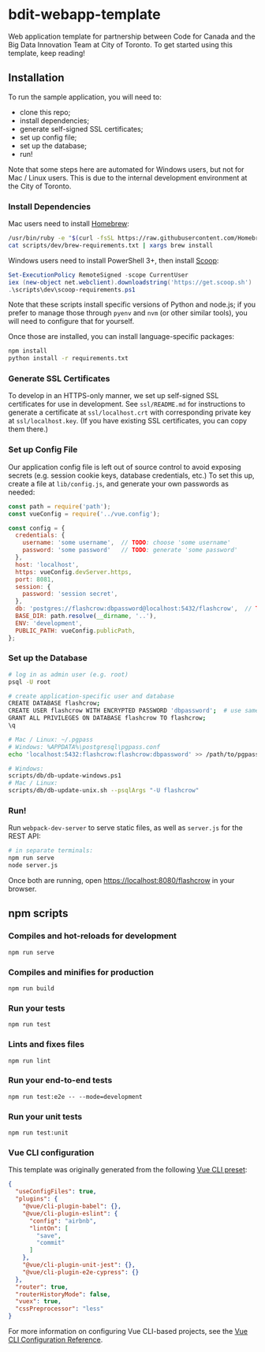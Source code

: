 # bdit-webapp-template

Web application template for partnership between Code for Canada and the Big Data Innovation Team at City of Toronto.  To get started using this template, keep reading!

## Installation

To run the sample application, you will need to:

- clone this repo;
- install dependencies;
- generate self-signed SSL certificates;
- set up config file;
- set up the database;
- run!

Note that some steps here are automated for Windows users, but not for Mac / Linux users.  This is due to the internal development environment at the City of Toronto.

### Install Dependencies

Mac users need to install [Homebrew](https://brew.sh):

```bash
/usr/bin/ruby -e "$(curl -fsSL https://raw.githubusercontent.com/Homebrew/install/master/install)"
cat scripts/dev/brew-requirements.txt | xargs brew install
```

Windows users need to install PowerShell 3+, then install [Scoop](https://scoop.sh/):

```powershell
Set-ExecutionPolicy RemoteSigned -scope CurrentUser
iex (new-object net.webclient).downloadstring('https://get.scoop.sh')
.\scripts\dev\scoop-requirements.ps1
```

Note that these scripts install specific versions of Python and node.js; if you prefer to manage those through `pyenv` and `nvm` (or other similar tools), you will need to configure that for yourself.

Once those are installed, you can install language-specific packages:

```bash
npm install
python install -r requirements.txt
```

### Generate SSL Certificates

To develop in an HTTPS-only manner, we set up self-signed SSL certificates for use in development.  See `ssl/README.md` for instructions to generate a certificate at `ssl/localhost.crt` with corresponding private key at `ssl/localhost.key`.  (If you have existing SSL certificates, you can copy them there.)

### Set up Config File

Our application config file is left out of source control to avoid exposing secrets (e.g. session cookie keys, database credentials, etc.)  To set this up, create a file at `lib/config.js`, and generate your own passwords as needed:

```js
const path = require('path');
const vueConfig = require('../vue.config');

const config = {
  credentials: {
    username: 'some username',  // TODO: choose 'some username'
    password: 'some password'   // TODO: generate 'some password'
  },
  host: 'localhost',
  https: vueConfig.devServer.https,
  port: 8081,
  session: {
    password: 'session secret',
  },
  db: 'postgres://flashcrow:dbpassword@localhost:5432/flashcrow',  // TODO: generate 'dbpassword'
  BASE_DIR: path.resolve(__dirname, '..'),
  ENV: 'development',
  PUBLIC_PATH: vueConfig.publicPath,
};
```

### Set up the Database

```bash
# log in as admin user (e.g. root)
psql -U root

# create application-specific user and database
CREATE DATABASE flashcrow;
CREATE USER flashcrow WITH ENCRYPTED PASSWORD 'dbpassword';  # use same password as config above
GRANT ALL PRIVILEGES ON DATABASE flashcrow TO flashcrow;
\q

# Mac / Linux: ~/.pgpass
# Windows: %APPDATA%\postgresql\pgpass.conf
echo 'localhost:5432:flashcrow:flashcrow:dbpassword' >> /path/to/pgpass

# Windows:
scripts/db/db-update-windows.ps1
# Mac / Linux:
scripts/db/db-update-unix.sh --psqlArgs "-U flashcrow"
```

### Run!

Run `webpack-dev-server` to serve static files, as well as `server.js` for the REST API:

```bash
# in separate terminals:
npm run serve
node server.js
```

Once both are running, open [https://localhost:8080/flashcrow](https://localhost:8080/flashcrow) in your browser.

## npm scripts

### Compiles and hot-reloads for development
```
npm run serve
```

### Compiles and minifies for production
```
npm run build
```

### Run your tests
```
npm run test
```

### Lints and fixes files
```
npm run lint
```

### Run your end-to-end tests
```
npm run test:e2e -- --mode=development
```

### Run your unit tests
```
npm run test:unit
```

### Vue CLI configuration

This template was originally generated from the following [Vue CLI preset](https://cli.vuejs.org/guide/creating-a-project.html#vue-create):

```json
{
  "useConfigFiles": true,
  "plugins": {
    "@vue/cli-plugin-babel": {},
    "@vue/cli-plugin-eslint": {
      "config": "airbnb",
      "lintOn": [
        "save",
        "commit"
      ]
    },
    "@vue/cli-plugin-unit-jest": {},
    "@vue/cli-plugin-e2e-cypress": {}
  },
  "router": true,
  "routerHistoryMode": false,
  "vuex": true,
  "cssPreprocessor": "less"
}
```

For more information on configuring Vue CLI-based projects, see the [Vue CLI Configuration Reference](https://cli.vuejs.org/config/).
